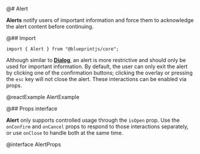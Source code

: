 @# Alert

**Alerts** notify users of important information and force them to acknowledge the alert content before continuing.

@## Import

```tsx
import { Alert } from "@blueprintjs/core";
```

Although similar to [**Dialog**](#core/components/dialog), an alert is more restrictive and should only be used for
important information. By default, the user can only exit the alert by clicking one of the confirmation buttons;
clicking the overlay or pressing the `esc` key will not close the alert. These interactions can be enabled via props.

@reactExample AlertExample

@## Props interface

**Alert** only supports controlled usage through the `isOpen` prop. Use the `onConfirm` and `onCancel` props to respond
to those interactions separately, or use `onClose` to handle both at the same time.

@interface AlertProps
